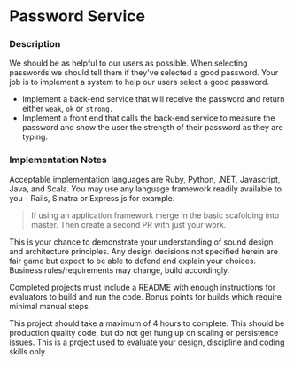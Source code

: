 # Password Service

### Description

We should be as helpful to our users as possible. When selecting passwords we
should tell them if they've selected a good password. Your job is to implement
a system to help our users select a good password.

* Implement a back-end service that will receive the password and return either `weak`,
  `ok` or `strong.`
* Implement a front end that calls the back-end service to measure the password and 
  show the user the strength of their password as they are typing.

### Implementation Notes

Acceptable implementation languages are Ruby, Python, .NET, Javascript, Java, and Scala. You may use any language framework readily available to you - Rails, Sinatra or Express.js for example.

> If using an application framework merge in the basic scafolding into master. Then create a second PR with just your work.

This is your chance to demonstrate your understanding of sound design and architecture principles. Any design decisions not specified herein are fair game but expect to be able to defend and explain your choices. Business rules/requirements may change, build accordingly.

Completed projects must include a README with enough instructions for evaluators to build and run the code. Bonus points for builds which require minimal manual steps.

This project should take a maximum of 4 hours to complete. This should be production quality code, but do not get hung up on scaling or persistence issues. This is a project used to evaluate your design, discipline and coding skills only.

